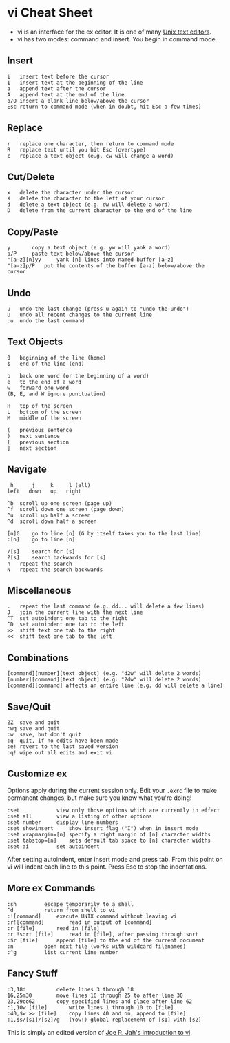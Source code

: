# vi Cheat Sheet
- vi is an interface for the ex editor. It is one of many [Unix text editors](editors.md).
- vi has two modes: command and insert. You begin in command mode.

## Insert
```
i	insert text before the cursor
I	insert text at the beginning of the line
a	append text after the cursor
A	append text at the end of the line
o/O	insert a blank line below/above the cursor
Esc	return to command mode (when in doubt, hit Esc a few times)
```

## Replace
```
r	replace one character, then return to command mode
R	replace text until you hit Esc (overtype)
c	replace a text object (e.g. cw will change a word)
```

## Cut/Delete
```
x	delete the character under the cursor
X	delete the character to the left of your cursor
d	delete a text object (e.g. dw will delete a word)
D	delete from the current character to the end of the line
```

## Copy/Paste
```
y		copy a text object (e.g. yw will yank a word)
p/P		paste text below/above the cursor
"[a-z][n]yy   	yank [n] lines into named buffer [a-z]
"[a-z]p/P	put the contents of the buffer [a-z] below/above the cursor
```

## Undo
```
u	undo the last change (press u again to "undo the undo")
U	undo all recent changes to the current line
:u	undo the last command
```

## Text Objects
```
0	beginning of the line (home)
$	end of the line (end)

b	back one word (or the beginning of a word)
e	to the end of a word
w	forward one word
(B, E, and W ignore punctuation)

H	top of the screen
L	bottom of the screen
M	middle of the screen

(	previous sentence
)	next sentence
[	previous section
]	next section
```

## Navigate
```
 h      j     k     l (ell)
left   down   up   right

^b	scroll up one screen (page up)
^f	scroll down one screen (page down)
^u	scroll up half a screen
^d	scroll down half a screen

[n]G	go to line [n] (G by itself takes you to the last line)
:[n]	go to line [n]

/[s]	search for [s]
?[s]	search backwards for [s]
n	repeat the search
N	repeat the search backwards
```

## Miscellaneous
```
.	repeat the last command (e.g. dd... will delete a few lines)
J	join the current line with the next line
^T 	set autoindent one tab to the right
^D 	set autoindent one tab to the left
>>	shift text one tab to the right
<<	shift text one tab to the left
```

## Combinations
```
[command][number][text object] (e.g. "d2w" will delete 2 words)
[number][command][text object] (e.g. "2dw" will delete 2 words)
[command][command] affects an entire line (e.g. dd will delete a line)
```

## Save/Quit
```
ZZ	save and quit
:wq	save and quit
:w	save, but don't quit
:q	quit, if no edits have been made
:e!	revert to the last saved version
:q!	wipe out all edits and exit vi
```

## Customize ex
Options apply during the current session only. Edit your `.exrc` file to make permanent changes, but make sure you know what you're doing!
```
:set			view only those options which are currently in effect
:set all		view a listing of other options
:set number		display line numbers
:set showinsert		show insert flag ("I") when in insert mode
:set wrapmargin=[n]	specify a right margin of [n] character widths
:set tabstop=[n]	sets default tab space to [n] character widths
:set ai			set autoindent
```
After setting autoindent, enter insert mode and press tab. From this point on vi will indent each line to this point. Press Esc to stop the indentations.

## More ex Commands
```
:sh			escape temporarily to a shell
^d			return from shell to vi
:![command]		execute UNIX command without leaving vi
:r![command]		read in output of [command]
:r [file]		read in [file]
:r !sort [file]		read in [file], after passing through sort
:$r [file]		append [file] to the end of the current document
:n			open next file (works with wildcard filenames)
:^g			list current line number
```

## Fancy Stuff
```
:3,18d			delete lines 3 through 18
16,25m30		move lines 16 through 25 to after line 30
23,29co62		copy specified lines and place after line 62
:1,10w [file]   	write lines 1 through 10 to [file]
:40,$w >> [file]	copy lines 40 and on, append to [file]
:1,$s/[s1]/[s2]/g	(Yow!) global replacement of [s1] with [s2]
```

This is simply an edited version of [Joe R. Jah's introduction to vi](http://www.ccsf.edu/Pub/Fac/vi.html).
